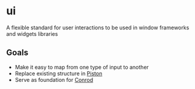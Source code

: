 ui
==

A flexible standard for user interactions to be used in window frameworks and widgets libraries

## Goals

* Make it easy to map from one type of input to another
* Replace existing structure in [Piston](https://github.com/pistondevelopers/piston/)
* Serve as foundation for [Conrod](https://github.com/pistondevelopers/conrod)
